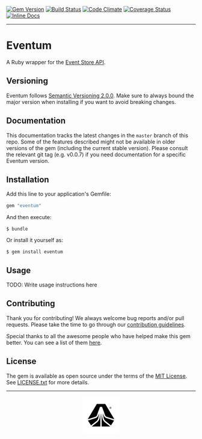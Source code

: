 [![Gem Version](https://img.shields.io/gem/v/eventum.svg)][rubygems]
[![Build Status](https://img.shields.io/travis/Skookum/eventum.svg)][travis]
[![Code Climate](https://img.shields.io/codeclimate/github/Skookum/eventum.svg)][codeclimate]
[![Coverage Status](https://img.shields.io/coveralls/Skookum/eventum.svg)][coveralls]
[![Inline Docs](http://inch-ci.org/github/Skookum/eventum.svg?style=shields)][inchdocs]

[rubygems]: https://rubygems.org/gems/eventum
[travis]: https://travis-ci.org/Skookum/eventum
[codeclimate]: https://codeclimate.com/github/Skookum/eventum
[coveralls]: https://coveralls.io/r/Skookum/eventum
[inchdocs]: http://inch-ci.org/github/Skookum/eventum

---

# Eventum

A Ruby wrapper for the [Event Store API][eventstore].

## Versioning

Eventum follows [Semantic Versioning 2.0.0][semver]. Make sure to always bound
the major version when installing if you want to avoid breaking changes.

## Documentation

This documentation tracks the latest changes in the `master` branch of this
repo. Some of the features described might not be available in older versions of
the gem (including the current stable version). Please consult the relevant git
tag (e.g. v0.0.7) if you need documentation for a specific Eventum version.

## Installation

Add this line to your application's Gemfile:

```ruby
gem "eventum"
```

And then execute:

    $ bundle

Or install it yourself as:

    $ gem install eventum

## Usage

TODO: Write usage instructions here

## Contributing

Thank you for contributing! We always welcome bug reports and/or pull requests.
Please take the time to go through our [contribution guidelines][contribute].

Special thanks to all the awesome people who have helped make this gem better.
You can see a list of them [here][contributors].

## License

The gem is available as open source under the terms of the [MIT License][mit].
See [LICENSE.txt][license] for more details.

---

<p align="center">
  <img src="logos/skookum_mark_black.png" alt="Skookum" width="100" />
</p>

[eventstore]: https://geteventstore.com
[semver]: http://semver.org
[contribute]: CONTRIBUTING.md
[contributors]: https://github.com/Skookum/eventum/graphs/contributors
[mit]: http://opensource.org/licenses/MIT
[license]: LICENSE.txt
